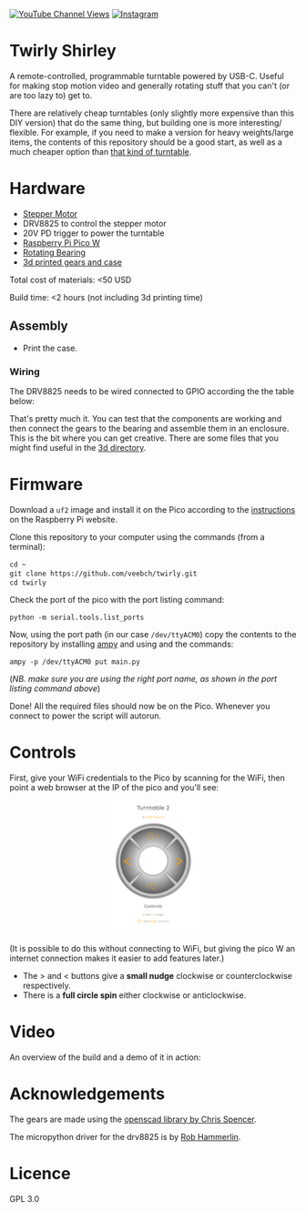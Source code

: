 [![YouTube Channel Views](https://img.shields.io/youtube/channel/views/UCz5BOU9J9pB_O0B8-rDjCWQ?label=YouTube&style=social)](https://www.youtube.com/channel/UCz5BOU9J9pB_O0B8-rDjCWQ) [![Instagram](https://img.shields.io/badge/Instagram-E4405F?style=social&logo=instagram&logoColor=black)](https://www.instagram.com/v_e_e_b/)

# Twirly Shirley

A remote-controlled, programmable turntable powered by USB-C. Useful for making stop motion video and generally rotating stuff that you can't (or are too lazy to) get to. 

There are relatively cheap turntables (only slightly more expensive than this DIY version) that do the same thing, but building one is more interesting/ flexible. For example, if you need to make a version for heavy weights/large items, the contents of this repository should be a good start, as well as a much cheaper option than [that kind of turntable](https://noxon.tech/en/360-turntable/).


# Hardware
- [Stepper Motor](https://www.amazon.de/TEQStone-Stepper-Printer-Degrees-Extruder/dp/B0BMX62X22/ref=sr_1_4)
- DRV8825 to control the stepper motor
- 20V PD trigger to power the turntable
- [Raspberry Pi Pico W](https://www.raspberrypi.com/documentation/microcontrollers/raspberry-pi-pico.html) 
- [Rotating Bearing](https://www.amazon.de/-/en/dp/B073NZ4GT4?psc=1&ref=ppx_yo2ov_dt_b_product_details)
- [3d printed gears and case](3d/)

Total cost of materials: <50 USD

Build time: <2 hours (not including 3d printing time)

## Assembly

- Print the case.

### Wiring

The DRV8825 needs to be wired connected to GPIO according the the table below:

That's pretty much it. You can test that the components are working and then connect the gears to the bearing and assemble them in an enclosure. This is the bit where you can get creative. There are some files that you might find useful in the [3d directory](3d/).

# Firmware


Download a `uf2` image and install it on the Pico according to the [instructions](https://www.raspberrypi.com/documentation/microcontrollers/micropython.html#drag-and-drop-micropython) on the Raspberry Pi website.

Clone this repository to your computer using the commands (from a terminal):

```
cd ~
git clone https://github.com/veebch/twirly.git
cd twirly
```

Check the port of the pico with the port listing command:
```
python -m serial.tools.list_ports
```
Now, using the port path (in our case `/dev/ttyACM0`) copy the contents to the repository by installing [ampy](https://pypi.org/project/adafruit-ampy/) and using  and the commands:

```
ampy -p /dev/ttyACM0 put main.py 
```
(*NB. make sure you are using the right port name, as shown in the port listing command above*)

Done! All the required files should now be on the Pico. Whenever you connect to power the script will autorun.

# Controls

First, give your WiFi credentials to the Pico by scanning for the WiFi, then point a web browser at the IP of the pico and you'll see:
<div align="center">
<img src="images/remote.png" width="33%">
</div>

(It is possible to do this without connecting to WiFi, but giving the pico W an internet connection makes it easier to add features later.)

- The > and < buttons give a **small nudge** clockwise or counterclockwise respectively.
- There is a **full circle spin** either clockwise or anticlockwise. 

# Video  

An overview of the build and a demo of it in action:

# Acknowledgements

The gears are made using the [openscad library by Chris Spencer](https://github.com/chrisspen/gears). 

The micropython driver for the drv8825 is by [Rob Hammerlin](https://gitlab.com/robhamerling/micropython-drv8825).

# Licence 

GPL 3.0

